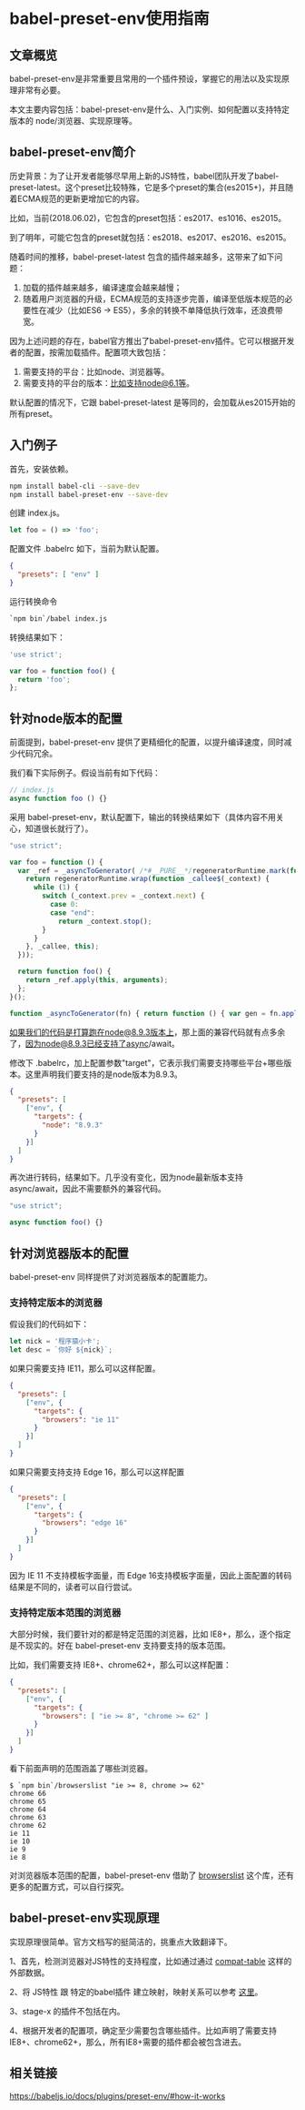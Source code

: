 # babel-preset-env使用指南
## 文章概览

babel-preset-env是非常重要且常用的一个插件预设，掌握它的用法以及实现原理非常有必要。

本文主要内容包括：babel-preset-env是什么、入门实例、如何配置以支持特定版本的 node/浏览器、实现原理等。

## babel-preset-env简介

历史背景：为了让开发者能够尽早用上新的JS特性，babel团队开发了babel-preset-latest。这个preset比较特殊，它是多个preset的集合(es2015+)，并且随着ECMA规范的更新更增加它的内容。

比如，当前(2018.06.02)，它包含的preset包括：es2017、es1016、es2015。

到了明年，可能它包含的preset就包括：es2018、es2017、es2016、es2015。

随着时间的推移，babel-preset-latest 包含的插件越来越多，这带来了如下问题：

1. 加载的插件越来越多，编译速度会越来越慢；
2. 随着用户浏览器的升级，ECMA规范的支持逐步完善，编译至低版本规范的必要性在减少（比如ES6 -> ES5），多余的转换不单降低执行效率，还浪费带宽。

因为上述问题的存在，babel官方推出了babel-preset-env插件。它可以根据开发者的配置，按需加载插件。配置项大致包括：

1. 需要支持的平台：比如node、浏览器等。
2. 需要支持的平台的版本：比如支持node@6.1等。

默认配置的情况下，它跟 babel-preset-latest 是等同的，会加载从es2015开始的所有preset。

## 入门例子

首先，安装依赖。

```bash
npm install babel-cli --save-dev
npm install babel-preset-env --save-dev
```

创建 index.js。

```js
let foo = () => 'foo';
```

配置文件 .babelrc 如下，当前为默认配置。

```json
{
  "presets": [ "env" ]
}
```

运行转换命令

```bash
`npm bin`/babel index.js
```

转换结果如下：

```js
'use strict';

var foo = function foo() {
  return 'foo';
};
```

## 针对node版本的配置

前面提到，babel-preset-env 提供了更精细化的配置，以提升编译速度，同时减少代码冗余。

我们看下实际例子。假设当前有如下代码：

```js
// index.js
async function foo () {}
```

采用 babel-preset-env，默认配置下，输出的转换结果如下（具体内容不用关心，知道很长就行了）。

```js
"use strict";

var foo = function () {
  var _ref = _asyncToGenerator( /*#__PURE__*/regeneratorRuntime.mark(function _callee() {
    return regeneratorRuntime.wrap(function _callee$(_context) {
      while (1) {
        switch (_context.prev = _context.next) {
          case 0:
          case "end":
            return _context.stop();
        }
      }
    }, _callee, this);
  }));

  return function foo() {
    return _ref.apply(this, arguments);
  };
}();

function _asyncToGenerator(fn) { return function () { var gen = fn.apply(this, arguments); return new Promise(function (resolve, reject) { function step(key, arg) { try { var info = gen[key](arg); var value = info.value; } catch (error) { reject(error); return; } if (info.done) { resolve(value); } else { return Promise.resolve(value).then(function (value) { step("next", value); }, function (err) { step("throw", err); }); } } return step("next"); }); }; }
```

如果我们的代码是打算跑在node@8.9.3版本上，那上面的兼容代码就有点多余了，因为node@8.9.3已经支持了async/await。

修改下 .babelrc，加上配置参数"target"，它表示我们需要支持哪些平台+哪些版本。这里声明我们要支持的是node版本为8.9.3。

```json
{
  "presets": [
    ["env", {
      "targets": {
        "node": "8.9.3"
      }      
    }]
  ]
}
```

再次进行转码，结果如下。几乎没有变化，因为node最新版本支持 async/await，因此不需要额外的兼容代码。

```js
"use strict";

async function foo() {}
```

## 针对浏览器版本的配置

babel-preset-env 同样提供了对浏览器版本的配置能力。

### 支持特定版本的浏览器

假设我们的代码如下：

```jsx
let nick = '程序猿小卡';
let desc = `你好 ${nick}`;
```

如果只需要支持 IE11，那么可以这样配置。

```json
{
  "presets": [
    ["env", {
      "targets": {
        "browsers": "ie 11"
      }      
    }]
  ]
}
```

如果只需要支持支持 Edge 16，那么可以这样配置

```json
{
  "presets": [
    ["env", {
      "targets": {
        "browsers": "edge 16"
      }      
    }]
  ]
}
```

因为 IE 11 不支持模板字面量，而 Edge 16支持模板字面量，因此上面配置的转码结果是不同的，读者可以自行尝试。

### 支持特定版本范围的浏览器

大部分时候，我们要针对的都是特定范围的浏览器，比如 IE8+，那么，逐个指定是不现实的。好在 babel-preset-env 支持要支持的版本范围。

比如，我们需要支持 IE8+、chrome62+，那么可以这样配置：

```json
{
  "presets": [
    ["env", {
      "targets": {
        "browsers": [ "ie >= 8", "chrome >= 62" ]
      }      
    }]
  ]
}
```

看下前面声明的范围涵盖了哪些浏览器。

```
$ `npm bin`/browserslist "ie >= 8, chrome >= 62"
chrome 66
chrome 65
chrome 64
chrome 63
chrome 62
ie 11
ie 10
ie 9
ie 8
```

对浏览器版本范围的配置，babel-preset-env 借助了 [browserslist](https://github.com/browserslist/browserslist) 这个库，还有更多的配置方式，可以自行探究。

## babel-preset-env实现原理

实现原理很简单。官方文档写的挺简洁的，挑重点大致翻译下。

1、首先，检测浏览器对JS特性的支持程度，比如通过通过 [compat-table](https://github.com/kangax/compat-table) 这样的外部数据。

2、将 JS特性 跟 特定的babel插件 建立映射，映射关系可以参考 [这里](https://github.com/babel/babel-preset-env/blob/master/data/plugin-features.js)。

3、stage-x 的插件不包括在内。

4、根据开发者的配置项，确定至少需要包含哪些插件。比如声明了需要支持 IE8+、chrome62+，那么，所有IE8+需要的插件都会被包含进去。

## 相关链接

https://babeljs.io/docs/plugins/preset-env/#how-it-works